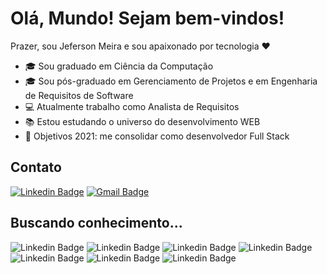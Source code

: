 # Olá, Mundo! Sejam bem-vindos!

Prazer, sou Jeferson Meira e sou apaixonado por tecnologia :heart:


- :mortar_board: Sou graduado em Ciência da Computação
- :mortar_board: Sou pós-graduado em Gerenciamento de Projetos e em Engenharia de Requisitos de Software
- :computer: Atualmente trabalho como Analista de Requisitos
- :books: Estou estudando o universo do desenvolvimento WEB 
- :dart: Objetivos 2021: me consolidar como desenvolvedor Full Stack 

## Contato
[![Linkedin Badge](https://img.shields.io/badge/LinkedIn-0077B5?style=for-the-badge&logo=linkedin&logoColor=white&link=https://www.linkedin.com/in/jeferson-meira/)](https://www.linkedin.com/in/jeferson-meira/)  [![Gmail Badge](https://img.shields.io/badge/Gmail-D14836?style=for-the-badge&logo=gmail&logoColor=white&link=mailto:sagatmeira@gmail.com)](mailto:sagatmeira@gmail.com)  

## Buscando conhecimento...
![Linkedin Badge](https://img.shields.io/badge/Java-ED8B00?style=for-the-badge&logo=java&logoColor=white) ![Linkedin Badge](https://img.shields.io/badge/Spring-6DB33F?style=for-the-badge&logo=spring&logoColor=white)  ![Linkedin Badge](https://img.shields.io/badge/Angular-DD0031?style=for-the-badge&logo=angular&logoColor=white)  ![Linkedin Badge](https://img.shields.io/badge/JavaScript-323330?style=for-the-badge&logo=javascript&logoColor=F7DF1E) ![Linkedin Badge](https://img.shields.io/badge/HTML5-E34F26?style=for-the-badge&logo=html5&logoColor=white) ![Linkedin Badge](https://img.shields.io/badge/CSS3-1572B6?style=for-the-badge&logo=css3&logoColor=white)	![Linkedin Badge](https://img.shields.io/badge/Visual_Studio_Code-0078D4?style=for-the-badge&logo=visual%20studio%20code&logoColor=white)
